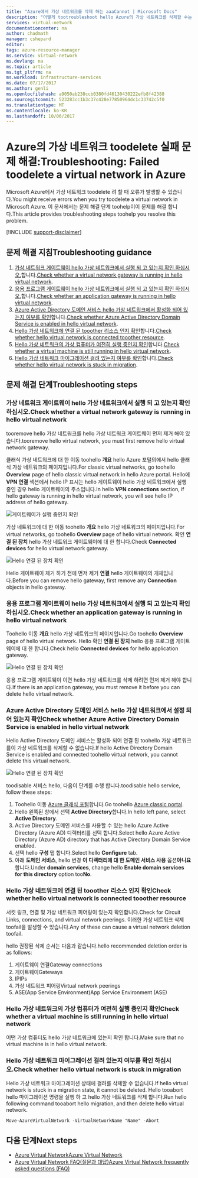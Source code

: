 ```yaml
---
title: "Azure에서 가상 네트워크를 삭제 하는 aaaCannot | Microsoft Docs"
description: "어떻게 tootroubleshoot hello Azure의 가상 네트워크를 삭제할 수는 없습니다 문제에 알아봅니다."
services: virtual-network
documentationcenter: na
author: chadmath
manager: cshepard
editor: 
tags: azure-resource-manager
ms.service: virtual-network
ms.devlang: na
ms.topic: article
ms.tgt_pltfrm: na
ms.workload: infrastructure-services
ms.date: 07/17/2017
ms.author: genli
ms.openlocfilehash: a9050ab238ccb0380fd46130430222efb8f42388
ms.sourcegitcommit: 523283cc1b3c37c428e77850964dc1c33742c5f0
ms.translationtype: MT
ms.contentlocale: ko-KR
ms.lasthandoff: 10/06/2017
---
```

# <a name="troubleshooting-failed-toodelete-a-virtual-network-in-azure"></a><span data-ttu-id="6074f-103">Azure의 가상 네트워크 toodelete 실패 문제 해결:</span><span class="sxs-lookup"><span data-stu-id="6074f-103">Troubleshooting: Failed toodelete a virtual network in Azure</span></span>

<span data-ttu-id="6074f-104">Microsoft Azure에서 가상 네트워크 toodelete 려 할 때 오류가 발생할 수 있습니다.</span><span class="sxs-lookup"><span data-stu-id="6074f-104">You might receive errors when you try toodelete a virtual network in Microsoft Azure.</span></span> <span data-ttu-id="6074f-105">이 문서에서는 문제 해결 단계 toohelp이이 문제를 해결 합니다.</span><span class="sxs-lookup"><span data-stu-id="6074f-105">This article provides troubleshooting steps toohelp you resolve this problem.</span></span> 

[!INCLUDE [support-disclaimer](../../includes/support-disclaimer.md)]

## <a name="troubleshooting-guidance"></a><span data-ttu-id="6074f-106">문제 해결 지침</span><span class="sxs-lookup"><span data-stu-id="6074f-106">Troubleshooting guidance</span></span> 

1. <span data-ttu-id="6074f-107">[가상 네트워크 게이트웨이 hello 가상 네트워크에서 실행 되 고 있는지 확인 하십시오.](#check-whether-a-virtual-network-gateway-is-running-in-the-virtual-network)합니다.</span><span class="sxs-lookup"><span data-stu-id="6074f-107">[Check whether a virtual network gateway is running in hello virtual network](#check-whether-a-virtual-network-gateway-is-running-in-the-virtual-network).</span></span>
2. <span data-ttu-id="6074f-108">[응용 프로그램 게이트웨이 hello 가상 네트워크에서 실행 되 고 있는지 확인 하십시오.](#check-whether-an-application-gateway-is-running-in-the-virtual-network)합니다.</span><span class="sxs-lookup"><span data-stu-id="6074f-108">[Check whether an application gateway is running in hello virtual network](#check-whether-an-application-gateway-is-running-in-the-virtual-network).</span></span>
3. <span data-ttu-id="6074f-109">[Azure Active Directory 도메인 서비스 hello 가상 네트워크에서 활성화 되어 있는지 여부를 확인](#check-whether-azure-active-directory-domain-service-is-enabled-in-the-virtual-network)합니다.</span><span class="sxs-lookup"><span data-stu-id="6074f-109">[Check whether Azure Active Directory Domain Service is enabled in hello virtual network](#check-whether-azure-active-directory-domain-service-is-enabled-in-the-virtual-network).</span></span>
4. <span data-ttu-id="6074f-110">[Hello 가상 네트워크에 연결 된 tooother 리소스 인지 확인](#check-whether-the-virtual-network-is-connected-to-other-resource)합니다.</span><span class="sxs-lookup"><span data-stu-id="6074f-110">[Check whether hello virtual network is connected tooother resource](#check-whether-the-virtual-network-is-connected-to-other-resource).</span></span>
5. <span data-ttu-id="6074f-111">[Hello 가상 네트워크의 가상 컴퓨터가 여전히 실행 중인지 확인](#check-whether-a-virtual-machine-is-still-running-in-the-virtual-network)합니다.</span><span class="sxs-lookup"><span data-stu-id="6074f-111">[Check whether a virtual machine is still running in hello virtual network](#check-whether-a-virtual-machine-is-still-running-in-the-virtual-network).</span></span>
6. <span data-ttu-id="6074f-112">[Hello 가상 네트워크 마이그레이션 걸려 있는지 여부를 확인](#check-whether-the-virtual-network-is-stuck-in-migration)합니다.</span><span class="sxs-lookup"><span data-stu-id="6074f-112">[Check whether hello virtual network is stuck in migration](#check-whether-the-virtual-network-is-stuck-in-migration).</span></span>

## <a name="troubleshooting-steps"></a><span data-ttu-id="6074f-113">문제 해결 단계</span><span class="sxs-lookup"><span data-stu-id="6074f-113">Troubleshooting steps</span></span>

### <a name="check-whether-a-virtual-network-gateway-is-running-in-hello-virtual-network"></a><span data-ttu-id="6074f-114">가상 네트워크 게이트웨이 hello 가상 네트워크에서 실행 되 고 있는지 확인 하십시오.</span><span class="sxs-lookup"><span data-stu-id="6074f-114">Check whether a virtual network gateway is running in hello virtual network</span></span>

<span data-ttu-id="6074f-115">tooremove hello 가상 네트워크를 hello 가상 네트워크 게이트웨이 먼저 제거 해야 있습니다.</span><span class="sxs-lookup"><span data-stu-id="6074f-115">tooremove hello virtual network, you must first remove hello virtual network gateway.</span></span>

<span data-ttu-id="6074f-116">클래식 가상 네트워크에 대 한 이동 toohello **개요** hello Azure 포털의에서 hello 클래식 가상 네트워크의 페이지입니다.</span><span class="sxs-lookup"><span data-stu-id="6074f-116">For classic virtual networks, go toohello **Overview** page of hello classic virtual network in hello Azure portal.</span></span> <span data-ttu-id="6074f-117">Hello에 **VPN 연결** 섹션에서 hello IP 표시는 hello 게이트웨이 hello 가상 네트워크에서 실행 중인 경우 hello 게이트웨이의 주소입니다.</span><span class="sxs-lookup"><span data-stu-id="6074f-117">In hello **VPN connections** section, if hello gateway is running in hello virtual network, you will see hello IP address of hello gateway.</span></span> 

![게이트웨이가 실행 중인지 확인](media/virtual-network-troubleshoot-cannot-delete-vnet/classic-gateway.png)

<span data-ttu-id="6074f-119">가상 네트워크에 대 한 이동 toohello **개요** hello 가상 네트워크의 페이지입니다.</span><span class="sxs-lookup"><span data-stu-id="6074f-119">For virtual networks, go toohello **Overview** page of hello virtual network.</span></span> <span data-ttu-id="6074f-120">확인 **연결 된 장치** hello 가상 네트워크 게이트웨이에 대 한 합니다.</span><span class="sxs-lookup"><span data-stu-id="6074f-120">Check **Connected devices** for hello virtual network gateway.</span></span>

![Hello 연결 된 장치 확인](media/virtual-network-troubleshoot-cannot-delete-vnet/vnet-gateway.png)

<span data-ttu-id="6074f-122">Hello 게이트웨이 제거 하기 전에 먼저 제거 **연결** hello 게이트웨이의 개체입니다.</span><span class="sxs-lookup"><span data-stu-id="6074f-122">Before you can remove hello gateway, first remove any **Connection** objects in hello gateway.</span></span> 

### <a name="check-whether-an-application-gateway-is-running-in-hello-virtual-network"></a><span data-ttu-id="6074f-123">응용 프로그램 게이트웨이 hello 가상 네트워크에서 실행 되 고 있는지 확인 하십시오.</span><span class="sxs-lookup"><span data-stu-id="6074f-123">Check whether an application gateway is running in hello virtual network</span></span>

<span data-ttu-id="6074f-124">Toohello 이동 **개요** hello 가상 네트워크의 페이지입니다.</span><span class="sxs-lookup"><span data-stu-id="6074f-124">Go toohello **Overview** page of hello virtual network.</span></span> <span data-ttu-id="6074f-125">Hello 확인 **연결 된 장치** hello 응용 프로그램 게이트웨이에 대 한 합니다.</span><span class="sxs-lookup"><span data-stu-id="6074f-125">Check hello **Connected devices** for hello application gateway.</span></span>

![Hello 연결 된 장치 확인](media/virtual-network-troubleshoot-cannot-delete-vnet/app-gateway.png)

<span data-ttu-id="6074f-127">응용 프로그램 게이트웨이 이면 hello 가상 네트워크를 삭제 하려면 먼저 제거 해야 합니다.</span><span class="sxs-lookup"><span data-stu-id="6074f-127">If there is an application gateway, you must remove it before you can delete hello virtual network.</span></span>

### <a name="check-whether-azure-active-directory-domain-service-is-enabled-in-hello-virtual-network"></a><span data-ttu-id="6074f-128">Azure Active Directory 도메인 서비스 hello 가상 네트워크에서 설정 되어 있는지 확인</span><span class="sxs-lookup"><span data-stu-id="6074f-128">Check whether Azure Active Directory Domain Service is enabled in hello virtual network</span></span>

<span data-ttu-id="6074f-129">Hello Active Directory 도메인 서비스는 활성화 되어 연결 된 toohello 가상 네트워크를이 가상 네트워크를 삭제할 수 없습니다.</span><span class="sxs-lookup"><span data-stu-id="6074f-129">If hello Active Directory Domain Service is enabled and connected toohello virtual network, you cannot delete this virtual network.</span></span> 

![Hello 연결 된 장치 확인](media/virtual-network-troubleshoot-cannot-delete-vnet/enable-domain-services.png)

<span data-ttu-id="6074f-131">toodisable 서비스 hello, 다음이 단계를 수행 합니다.</span><span class="sxs-lookup"><span data-stu-id="6074f-131">toodisable hello service, follow these steps:</span></span>

1. <span data-ttu-id="6074f-132">Toohello 이동 [Azure 클래식 포털](https://manage.windowsazure.com)합니다.</span><span class="sxs-lookup"><span data-stu-id="6074f-132">Go toohello [Azure classic portal](https://manage.windowsazure.com).</span></span>
2. <span data-ttu-id="6074f-133">Hello 왼쪽된 창에서 선택 **Active Directory**합니다.</span><span class="sxs-lookup"><span data-stu-id="6074f-133">In hello left pane, select  **Active Directory**.</span></span>
3. <span data-ttu-id="6074f-134">Active Directory 도메인 서비스를 사용할 수 있는 hello Azure Active Directory (Azure AD) 디렉터리를 선택 합니다.</span><span class="sxs-lookup"><span data-stu-id="6074f-134">Select hello Azure Active Directory (Azure AD) directory that has Active Directory Domain Service enabled.</span></span>
4. <span data-ttu-id="6074f-135">선택 hello **구성** 탭 합니다.</span><span class="sxs-lookup"><span data-stu-id="6074f-135">Select hello **Configure** tab.</span></span>
5. <span data-ttu-id="6074f-136">아래 **도메인 서비스**, hello 변경 **이 디렉터리에 대 한 도메인 서비스 사용** 옵션**아니요**합니다.</span><span class="sxs-lookup"><span data-stu-id="6074f-136">Under **domain services**, change hello **Enable domain services for this directory** option too**No**.</span></span>  

### <a name="check-whether-hello-virtual-network-is-connected-tooother-resource"></a><span data-ttu-id="6074f-137">Hello 가상 네트워크에 연결 된 tooother 리소스 인지 확인</span><span class="sxs-lookup"><span data-stu-id="6074f-137">Check whether hello virtual network is connected tooother resource</span></span>

<span data-ttu-id="6074f-138">서킷 링크, 연결 및 가상 네트워크 피어링이 있는지 확인합니다.</span><span class="sxs-lookup"><span data-stu-id="6074f-138">Check for Circuit Links, connections, and virtual network peerings.</span></span> <span data-ttu-id="6074f-139">이러한 가상 네트워크 삭제 toofail을 발생할 수 있습니다.</span><span class="sxs-lookup"><span data-stu-id="6074f-139">Any of these can cause a virtual network deletion toofail.</span></span> 

<span data-ttu-id="6074f-140">hello 권장된 삭제 순서는 다음과 같습니다.</span><span class="sxs-lookup"><span data-stu-id="6074f-140">hello recommended deletion order is as follows:</span></span>

1. <span data-ttu-id="6074f-141">게이트웨이 연결</span><span class="sxs-lookup"><span data-stu-id="6074f-141">Gateway connections</span></span>
2. <span data-ttu-id="6074f-142">게이트웨이</span><span class="sxs-lookup"><span data-stu-id="6074f-142">Gateways</span></span>
3. <span data-ttu-id="6074f-143">IP</span><span class="sxs-lookup"><span data-stu-id="6074f-143">IPs</span></span>
4. <span data-ttu-id="6074f-144">가상 네트워크 피어링</span><span class="sxs-lookup"><span data-stu-id="6074f-144">Virtual network peerings</span></span>
5. <span data-ttu-id="6074f-145">ASE(App Service Environment)</span><span class="sxs-lookup"><span data-stu-id="6074f-145">App Service Environment (ASE)</span></span>

### <a name="check-whether-a-virtual-machine-is-still-running-in-hello-virtual-network"></a><span data-ttu-id="6074f-146">Hello 가상 네트워크의 가상 컴퓨터가 여전히 실행 중인지 확인</span><span class="sxs-lookup"><span data-stu-id="6074f-146">Check whether a virtual machine is still running in hello virtual network</span></span>

<span data-ttu-id="6074f-147">어떤 가상 컴퓨터도 hello 가상 네트워크에 있는지 확인 합니다.</span><span class="sxs-lookup"><span data-stu-id="6074f-147">Make sure that no virtual machine is in hello virtual network.</span></span>

### <a name="check-whether-hello-virtual-network-is-stuck-in-migration"></a><span data-ttu-id="6074f-148">Hello 가상 네트워크 마이그레이션 걸려 있는지 여부를 확인 하십시오.</span><span class="sxs-lookup"><span data-stu-id="6074f-148">Check whether hello virtual network is stuck in migration</span></span>

<span data-ttu-id="6074f-149">Hello 가상 네트워크 마이그레이션 상태에 걸려를 삭제할 수 없습니다.</span><span class="sxs-lookup"><span data-stu-id="6074f-149">If hello virtual network is stuck in a migration state, it cannot be deleted.</span></span> <span data-ttu-id="6074f-150">Hello tooabort hello 마이그레이션 명령을 실행 하 고 hello 가상 네트워크를 삭제 합니다.</span><span class="sxs-lookup"><span data-stu-id="6074f-150">Run hello following command tooabort hello migration, and then delete hello virtual network.</span></span>

    Move-AzureVirtualNetwork -VirtualNetworkName "Name" -Abort

## <a name="next-steps"></a><span data-ttu-id="6074f-151">다음 단계</span><span class="sxs-lookup"><span data-stu-id="6074f-151">Next steps</span></span>

- [<span data-ttu-id="6074f-152">Azure Virtual Network</span><span class="sxs-lookup"><span data-stu-id="6074f-152">Azure Virtual Network</span></span>](virtual-networks-overview.md)
- [<span data-ttu-id="6074f-153">Azure Virtual Network FAQ(질문과 대답)</span><span class="sxs-lookup"><span data-stu-id="6074f-153">Azure Virtual Network frequently asked questions (FAQ)</span></span>](virtual-networks-faq.md)